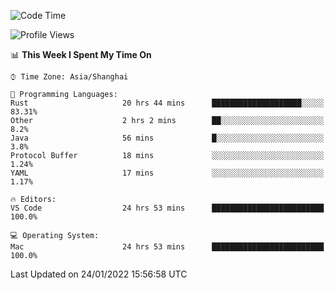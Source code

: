 <!--START_SECTION:waka-->
![Code Time](http://img.shields.io/badge/Code%20Time-948%20hrs%2049%20mins-blue)

![Profile Views](http://img.shields.io/badge/Profile%20Views-3-blue)

📊 **This Week I Spent My Time On** 

```text
⌚︎ Time Zone: Asia/Shanghai

💬 Programming Languages: 
Rust                     20 hrs 44 mins      ████████████████████░░░░░   83.31% 
Other                    2 hrs 2 mins        ██░░░░░░░░░░░░░░░░░░░░░░░   8.2% 
Java                     56 mins             █░░░░░░░░░░░░░░░░░░░░░░░░   3.8% 
Protocol Buffer          18 mins             ░░░░░░░░░░░░░░░░░░░░░░░░░   1.24% 
YAML                     17 mins             ░░░░░░░░░░░░░░░░░░░░░░░░░   1.17%

🔥 Editors: 
VS Code                  24 hrs 53 mins      █████████████████████████   100.0%

💻 Operating System: 
Mac                      24 hrs 53 mins      █████████████████████████   100.0%

```


 Last Updated on 24/01/2022 15:56:58 UTC
<!--END_SECTION:waka-->

